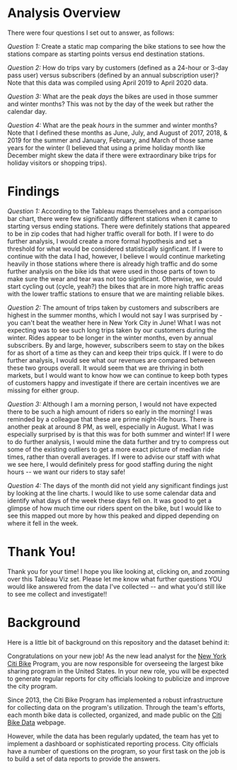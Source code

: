 # Analysis Overview
There were four questions I set out to answer, as follows:

*Question 1:*
Create a static map comparing the bike stations to see how the stations compare as starting points versus end destination stations.

*Question 2:*
How do trips vary by customers (defined as a 24-hour or 3-day pass user) versus subscribers (defined by an annual subscription user)?
Note that this data was compiled using April 2019 to April 2020 data. 

*Question 3:*
What are the peak *days* the bikes are used in those summer and winter months? 
This was not by the day of the week but rather the calendar day.

*Question 4:* 
What are the peak *hours* in the summer and winter months?
Note that I defined these months as June, July, and August of 2017, 2018, & 2019 for the summer and January, February, and March of those same years for the winter (I believed that using a prime holiday month like December might skew the data if there were extraordinary bike trips for holiday visitors or shopping trips).


# Findings

*Question 1:*
According to the Tableau maps themselves and a comparison bar chart, there were few significantly different stations when it came to starting versus ending stations. There were definitely stations that appeared to be in zip codes that had higher traffic overall for both. If I were to do further analysis, I would create a more formal hypothesis and set a threshold for what would be considered statistically signficant. If I were to continue with the data I had, however, I believe I would continue marketing heavily in those stations where there is already high traffic and do some further analysis on the bike ids that were used in those parts of town to make sure the wear and tear was not too significant. Otherwise, we could start cycling out (cycle, yeah?) the bikes that are in more high traffic areas with the lower traffic stations to ensure that we are mainting reliable bikes.

*Question 2:*
The amount of trips taken by customers and subscribers are highest in the summer months, which I would not say I was surprised by - you can't beat the weather here in New York City in June! What I was not expecting was to see such long trips taken by our customers during the winter. Rides appear to be longer in the winter months, even by annual subscribers. By and large, however, subscribers seem to stay on the bikes for as short of a time as they can and keep their trips quick. If I were to do further analysis, I would see what our revenues are compared between these two groups overall. It would seem that we are thriving in both markets, but I would want to know how we can continue to keep both types of customers happy and investigate if there are certain incentives we are missing for either group. 

*Question 3:*
Although I am a morning person, I would not have expected there to be such a high amount of riders so early in the morning! I was reminded by a colleague that these are prime night-life hours. There is another peak at around 8 PM, as well, especially in August. What I was especially surprised by is that this was for both summer and winter! If I were to do further analysis, I would mine the data further and try to compress out some of the existing outliers to get a more exact picture of median ride times, rather than overall averages. If I were to advise our staff with what we see here, I would definitely press for good staffing during the night hours -- we want our riders to stay safe! 

*Question 4:* 
The days of the month did not yield any significant findings just by looking at the line charts. I would like to use some calendar data and identify what days of the week these days fell on. It was good to get a glimpse of how much time our riders spent on the bike, but I would like to see this mapped out more by how this peaked and dipped depending on where it fell in the week.

# Thank You!
Thank you for your time! I hope you like looking at, clicking on, and zooming over this Tableau Viz set. Please let me know what further questions YOU would like answered from the data I've collected -- and what you'd still like to see me collect and investigate!!


# Background
Here is a little bit of background on this repository and the dataset behind it:

Congratulations on your new job! As the new lead analyst for the [New York Citi Bike](https://en.wikipedia.org/wiki/Citi_Bike) Program, you are now responsible for overseeing the largest bike sharing program in the United States. In your new role, you will be expected to generate regular reports for city officials looking to publicize and improve the city program.

Since 2013, the Citi Bike Program has implemented a robust infrastructure for collecting data on the program's utilization. Through the team's efforts, each month bike data is collected, organized, and made public on the [Citi Bike Data](https://www.citibikenyc.com/system-data) webpage.

However, while the data has been regularly updated, the team has yet to implement a dashboard or sophisticated reporting process. City officials have a number of questions on the program, so your first task on the job is to build a set of data reports to provide the answers.